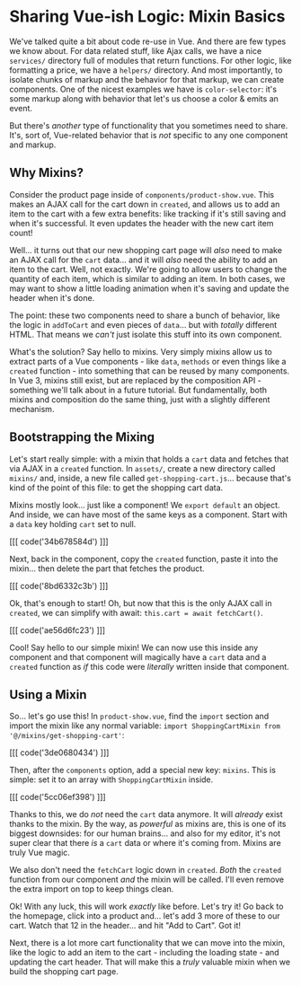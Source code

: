 # Sharing Vue-ish Logic: Mixin Basics

We've talked quite a bit about code re-use in Vue. And there are few types we know
about. For data related stuff, like Ajax calls, we have a nice `services/` directory
full of modules that return functions. For other logic, like formatting a price,
we have a `helpers/` directory. And most importantly, to isolate chunks of markup
and the behavior for that markup, we can create components. One of the nicest
examples we have is `color-selector`: it's some markup along with behavior that
let's us choose a color & emits an event.

But there's *another* type of functionality that you sometimes need to share. It's,
sort of, Vue-related behavior that is *not* specific to any one component and markup.

## Why Mixins?

Consider the product page inside of `components/product-show.vue`. This makes an
AJAX call for the cart down in `created`, and allows us to add an item to the
cart with a few extra benefits: like tracking if it's still saving and when it's
successful. It even updates the header with the new cart item count!

Well... it turns out that our new shopping cart page will *also* need to make an
AJAX call for the `cart` data... and it will *also* need the ability to add an item
to the cart. Well, not exactly. We're going to allow users to change the quantity
of each item, which is similar to adding an item. In both cases, we may want to
show a little loading animation when it's saving and update the header when it's
done.

The point: these two components need to share a bunch of behavior, like the logic
in `addToCart` and even pieces of `data`... but with *totally* different HTML. That
means we *can't* just isolate this stuff into its own component.

What's the solution? Say hello to mixins. Very simply mixins allow us to extract
parts of a Vue components - like `data`, `methods` or even things like a `created`
function - into something that can be reused by many components. In Vue 3, mixins
still exist, but are replaced by the composition API - something we'll talk about
in a future tutorial. But fundamentally, both mixins and composition do the same
thing, just with a slightly different mechanism.

## Bootstrapping the Mixing

Let's start really simple: with a mixin that holds a `cart` data and fetches that
via AJAX in a `created` function. In `assets/`, create a new directory called
`mixins/` and, inside, a new file called `get-shopping-cart.js`... because that's
kind of the point of this file: to get the shopping cart data.

Mixins mostly look... just like a component! We `export default` an object. And
inside, we can have most of the same keys as a component. Start with a `data` key
holding `cart` set to null.

[[[ code('34b678584d') ]]]

Next, back in the component, copy the `created` function, paste it into the mixin...
then delete the part that fetches the product.

[[[ code('8bd6332c3b') ]]]

Ok, that's enough to start! Oh, but now that this is the only AJAX call in `created`,
we can simplify with await: `this.cart = await fetchCart()`.

[[[ code('ae56d6fc23') ]]]

Cool! Say hello to our simple mixin! We can now use this inside any component and
that component will magically have a `cart` data and a `created` function as *if*
this code were *literally* written inside that component.

## Using a Mixin

So... let's go use this! In `product-show.vue`, find the `import` section and
import the mixin like any normal variable:
`import ShoppingCartMixin from '@/mixins/get-shopping-cart'`:

[[[ code('3de0680434') ]]]

Then, after the `components` option, add a special new key: `mixins`. 
This is simple: set it to  an array with `ShoppingCartMixin` inside.

[[[ code('5cc06ef398') ]]]

Thanks to this, we do *not* need the `cart` data anymore. It will *already*
exist thanks to the mixin. By the way, as *powerful* as mixins are, this is one
of its biggest downsides: for our human brains... and also for my editor, it's not
super clear that there *is* a `cart` data or where it's coming from. Mixins are
truly Vue magic.

We also don't need the `fetchCart` logic down in `created`. *Both* the `created`
function from our component *and* the mixin will be called. I'll even remove the
extra import on top to keep things clean.

Ok! With any luck, this will work *exactly* like before. Let's try it! Go
back to the homepage, click into a product and... let's add 3 more of these to
our cart. Watch that 12 in the header... and hit "Add to Cart". Got it!

Next, there is a lot more cart functionality that we can move into the mixin, like
the logic to add an item to the cart - including the loading state - and updating
the cart header. That will make this a *truly* valuable mixin when we build the
shopping cart page.
